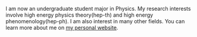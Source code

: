 I am now an undergraduate student major in Physics. My research interests involve high energy physics theory(hep-th) and high energy phenomenology(hep-ph). I am also interest in many other fields. You can learn more about me on [my personal website](https://xuanyiyiren.github.io/).

